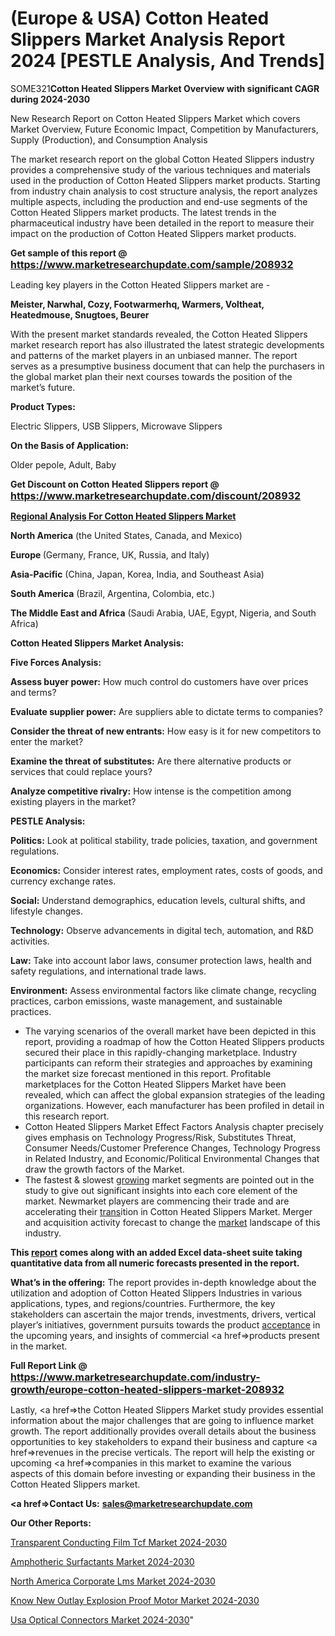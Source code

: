 # (Europe & USA) Cotton Heated Slippers Market Analysis Report 2024 [PESTLE Analysis, And Trends]

SOME321<strong>Cotton Heated Slippers Market Overview with significant CAGR during 2024-2030</strong>

New Research Report on Cotton Heated Slippers Market which covers Market Overview, Future Economic Impact, Competition by Manufacturers, Supply (Production), and Consumption Analysis

The market research report on the global Cotton Heated Slippers industry provides a comprehensive study of the various techniques and materials used in the production of Cotton Heated Slippers market products. Starting from industry chain analysis to cost structure analysis, the report analyzes multiple aspects, including the production and end-use segments of the Cotton Heated Slippers market products. The latest trends in the pharmaceutical industry have been detailed in the report to measure their impact on the production of Cotton Heated Slippers market products.

<strong>Get sample of this report @ <a href=https://www.marketresearchupdate.com/sample/208932><font size=3 color=#0000ff>https://www.marketresearchupdate.com/sample/208932</font></a></strong>

Leading key players in the Cotton Heated Slippers market are -

<strong>Meister, Narwhal, Cozy, Footwarmerhq, Warmers, Voltheat, Heatedmouse, Snugtoes, Beurer</strong>

With the present market standards revealed, the Cotton Heated Slippers market research report has also illustrated the latest strategic developments and patterns of the market players in an unbiased manner. The report serves as a presumptive business document that can help the purchasers in the global market plan their next courses towards the position of the market’s future.

<strong>Product Types:</strong>

Electric Slippers, USB Slippers, Microwave Slippers

<strong>On the Basis of Application:</strong>

Older pepole, Adult, Baby

<strong>Get Discount on Cotton Heated Slippers report @ <a href=https://www.marketresearchupdate.com/discount/208932><font size=3 color=#0000ff>https://www.marketresearchupdate.com/discount/208932</font></a></strong>

<strong><u><b>Regional Analysis For Cotton Heated Slippers Market</b></u></strong>

<strong><b>North America</b></strong> (the United States, Canada, and Mexico)

<strong><b>Europe </b></strong>(Germany, France, UK, Russia, and Italy)

<strong><b>Asia-Pacific</b></strong> (China, Japan, Korea, India, and Southeast Asia)

<strong><b>South America</b></strong> (Brazil, Argentina, Colombia, etc.)

<strong><b>The Middle East and Africa</b></strong> (Saudi Arabia, UAE, Egypt, Nigeria, and South Africa)

<strong>Cotton Heated Slippers Market Analysis:</strong>

<strong>Five Forces Analysis:</strong>

<strong>Assess buyer power:</strong> How much control do customers have over prices and terms?

<strong>Evaluate supplier power:</strong> Are suppliers able to dictate terms to companies?

<strong>Consider the threat of new entrants:</strong> How easy is it for new competitors to enter the market?

<strong>Examine the threat of substitutes:</strong> Are there alternative products or services that could replace yours?

<strong>Analyze competitive rivalry:</strong> How intense is the competition among existing players in the market?

<strong>PESTLE Analysis:</strong>

<strong>Politics:</strong> Look at political stability, trade policies, taxation, and government regulations.

<strong>Economics:</strong> Consider interest rates, employment rates, costs of goods, and currency exchange rates.

<strong>Social:</strong> Understand demographics, education levels, cultural shifts, and lifestyle changes.

<strong>Technology:</strong> Observe advancements in digital tech, automation, and R&D activities.

<strong>Law:</strong> Take into account labor laws, consumer protection laws, health and safety regulations, and international trade laws.

<strong>Environment:</strong> Assess environmental factors like climate change, recycling practices, carbon emissions, waste management, and sustainable practices.

<ul>
  <li>The varying scenarios of the overall market have been depicted in this report, providing a roadmap of how the Cotton Heated Slippers products secured their place in this rapidly-changing marketplace. Industry participants can reform their strategies and approaches by examining the market size forecast mentioned in this report. Profitable marketplaces for the Cotton Heated Slippers Market have been revealed, which can affect the global expansion strategies of the leading organizations. However, each manufacturer has been profiled in detail in this research report.</li>
  <li>Cotton Heated Slippers Market Effect Factors Analysis chapter precisely gives emphasis on Technology Progress/Risk, Substitutes Threat, Consumer Needs/Customer Preference Changes, Technology Progress in Related Industry, and Economic/Political Environmental Changes that draw the growth factors of the Market.</li>
  <li>The fastest &amp; slowest <a href=ASDF991299>growing</a> market segments are pointed out in the study to give out significant insights into each core element of the market. Newmarket players are commencing their trade and are accelerating their <a href=>trans</a>ition in Cotton Heated Slippers Market. Merger and acquisition activity forecast to change the <a href=>market</a> landscape of this industry.</li>
</ul>
<strong>This <a href=>report</a> comes along with an added Excel data-sheet suite taking quantitative data from all numeric forecasts presented in the report.</strong>

<strong>What’s in the offering:</strong> The report provides in-depth knowledge about the utilization and adoption of Cotton Heated Slippers Industries in various applications, types, and regions/countries. Furthermore, the key stakeholders can ascertain the major trends, investments, drivers, vertical player’s initiatives, government pursuits towards the product <a href=ASDF881288>acceptance</a> in the upcoming years, and insights of commercial <a href=>products</a> present in the market.

<strong>Full Report Link @ <a href=https://www.marketresearchupdate.com/industry-growth/europe-cotton-heated-slippers-market-208932><font size=3 color=#0000ff>https://www.marketresearchupdate.com/industry-growth/europe-cotton-heated-slippers-market-208932</font></a></strong>

Lastly, <a href=>the</a> Cotton Heated Slippers Market study provides essential information about the major challenges that are going to influence market growth. The report additionally provides overall details about the business opportunities to key stakeholders to expand their business and capture <a href=>revenues</a> in the precise verticals. The report will help the existing or upcoming <a href=>companies</a> in this market to examine the various aspects of this domain before investing or expanding their business in the Cotton Heated Slippers market.

<strong><a href=><strong>Contact Us:</strong></a></strong>
<strong>sales@marketresearchupdate.com</strong>

<strong>Our Other Reports:</strong>

<a href=https://www.linkedin.com/pulse/transparent-conducting-film-tcf-market>Transparent Conducting Film Tcf Market 2024-2030</a>

<a href=https://www.linkedin.com/pulse/amphotheric-surfactants-market-2023-analysis>Amphotheric Surfactants Market 2024-2030</a>

<a href=https://www.linkedin.com/pulse/north-america-corporate-lms-market-2023-2030-sat2f/>North America Corporate Lms Market 2024-2030</a>

<a href=https://www.linkedin.com/pulse/know-new-outlay-explosion-proof-motor-market-bkmyc/>Know New Outlay Explosion Proof Motor Market 2024-2030</a>

<a href=https://www.linkedin.com/pulse/usa-optical-connectors-market-future-mgwic/>Usa Optical Connectors Market 2024-2030</a>"
